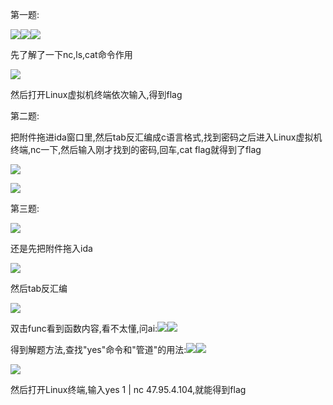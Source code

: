 第一题:

![](https://cdn.nlark.com/yuque/0/2025/png/61844100/1760771970186-b2d3100b-4db1-4f79-9c7c-36d8e2f054cc.png)![](https://cdn.nlark.com/yuque/0/2025/png/61844100/1760772029026-c7782988-6a9e-418b-ae06-ba7854e64d7f.png)![](https://cdn.nlark.com/yuque/0/2025/png/61844100/1760772041105-5a53ca02-61f4-4330-9e00-b8fa9c3a37d7.png)

先了解了一下nc,ls,cat命令作用

![](https://cdn.nlark.com/yuque/0/2025/png/61844100/1760771820786-e65a80cd-557b-45e0-9b91-69a72c02def7.png)

然后打开Linux虚拟机终端依次输入,得到flag

第二题:

把附件拖进ida窗口里,然后tab反汇编成c语言格式,找到密码之后进入Linux虚拟机终端,nc一下,然后输入刚才找到的密码,回车,cat flag就得到了flag

![](https://cdn.nlark.com/yuque/0/2025/png/61844100/1760772469094-dfd2802e-5339-4019-a5ff-23154b11c2cc.png)

![](https://cdn.nlark.com/yuque/0/2025/png/61844100/1760772167648-a0c1cd8f-239c-4c7a-b00b-25c799226073.png)

第三题:

![](https://cdn.nlark.com/yuque/0/2025/png/61844100/1760772945170-0868211e-43b9-44b9-af3b-3af51ad4ccaf.png)

还是先把附件拖入ida

![](https://cdn.nlark.com/yuque/0/2025/png/61844100/1760772955935-d1815d55-983c-4c46-bf01-141a1fe607be.png)

然后tab反汇编

![](https://cdn.nlark.com/yuque/0/2025/png/61844100/1760772961903-c5aa0bef-002d-452c-90d2-5b1520f9384b.png)

双击func看到函数内容,看不太懂,问ai:![](https://cdn.nlark.com/yuque/0/2025/png/61844100/1760773185465-fc600527-4eec-4a4d-b99e-fcd231c82a9a.png)![](https://cdn.nlark.com/yuque/0/2025/png/61844100/1760773220888-1f262c6c-e47c-4a38-8edb-c3bbb5a300f7.png)

得到解题方法,查找"yes"命令和"管道"的用法:![](https://cdn.nlark.com/yuque/0/2025/png/61844100/1760773481481-2f573f1b-b83a-453f-8592-a64bf25d42f2.png)![](https://cdn.nlark.com/yuque/0/2025/png/61844100/1760773481407-cfe2dd62-cab4-4f20-8caf-2e3923bf06a6.png)

![](https://cdn.nlark.com/yuque/0/2025/png/61844100/1760772968889-79c4013a-6c18-41f8-940e-7866a530facc.png)

然后打开Linux终端,输入yes 1 | nc 47.95.4.104,就能得到flag

